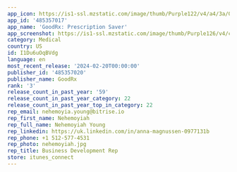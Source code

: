 ```yaml
---
app_icon: https://is1-ssl.mzstatic.com/image/thumb/Purple122/v4/a4/3a/08/a43a083c-9f31-cca0-8421-96c7100d28c0/AppIcon-0-0-1x_U007emarketing-0-7-0-85-220.png/1024x1024bb.png
app_id: '485357017'
app_name: 'GoodRx: Prescription Saver'
app_screenshot: https://is1-ssl.mzstatic.com/image/thumb/Purple126/v4/c1/f8/71/c1f871fc-8ccb-444b-8617-a4d38d4741b1/6927491b-9a75-441c-bb9b-bd6ce403e4b8_AppStore_6_5_01.jpg/1242x2688bb.png
category: Medical
country: US
id: I1Du6uOqBVdg
language: en
most_recent_release: '2024-02-20T00:00:00'
publisher_id: '485357020'
publisher_name: GoodRx
rank: '3'
release_count_in_past_year: '59'
release_count_in_past_year_category: 22
release_count_in_past_year_top_in_category: 22
rep_email: nehemoyia.young@bitrise.io
rep_first_name: Nehemoyiah
rep_full_name: Nehemoyiah Young
rep_linkedin: https://uk.linkedin.com/in/anna-magnussen-0977131b
rep_phone: +1 512-577-4531
rep_photo: nehemoyiah.jpg
rep_title: Business Development Rep
store: itunes_connect
---
```

